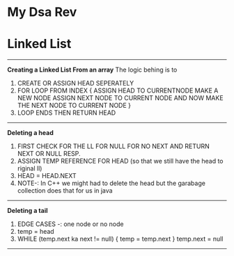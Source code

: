 # My Dsa Rev

# Linked List

****
**Creating a Linked List From an array**
The logic behing is to
1. CREATE OR ASSIGN HEAD SEPERATELY
2. FOR LOOP FROM INDEX
   {
   ASSIGN HEAD TO CURRENTNODE
   MAKE A NEW NODE
   ASSIGN NEXT NODE TO CURRENT NODE
   AND NOW MAKE THE NEXT NODE TO CURRENT NODE
   }
3. LOOP ENDS THEN RETURN HEAD
****
**Deleting a head**
1. FIRST CHECK FOR THE LL FOR NULL FOR NO NEXT AND RETURN NEXT OR NULL RESP.
2. ASSIGN TEMP REFERENCE FOR HEAD (so that we still have the head to riginal ll)
3. HEAD = HEAD.NEXT
4. NOTE-: In C++ we might had to delete the head but the garabage collection does that for us in java
****
**Deleting a tail**
1. EDGE CASES -: one node or no node
2. temp = head
3. WHILE (temp.next ka next != null) {
   temp = temp.next
   }
   temp.next = null
****
